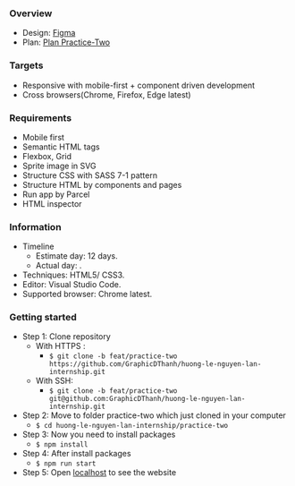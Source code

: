 ### Overview
- Design: [Figma](https://www.figma.com/file/m7ahPUWok7DNpRAR2IXS4v/Insurantly---insurance-agency-html5-website-template-(Community)?node-id=1483%3A2)
- Plan: [Plan Practice-Two](https://docs.google.com/document/d/1AkThNtEu1SFjUM3eNAvKMN2VRIvpifk7MhAQskT9L1o/edit)

### Targets
- Responsive with mobile-first + component driven development
- Cross browsers(Chrome, Firefox, Edge latest)

### Requirements
- Mobile first
- Semantic HTML tags
- Flexbox, Grid
- Sprite image in SVG
- Structure CSS with SASS 7-1 pattern
- Structure HTML by components and pages
- Run app by Parcel
- HTML inspector


### Information
- Timeline
  - Estimate day: 12 days.
  - Actual day: .
- Techniques: HTML5/ CSS3.
- Editor: Visual Studio Code.
- Supported browser: Chrome latest.

### Getting started
- Step 1: Clone repository
  - With HTTPS :
     - `$ git clone -b feat/practice-two https://github.com/GraphicDThanh/huong-le-nguyen-lan-internship.git`
  - With SSH: 
     - `$ git clone -b feat/practice-two git@github.com:GraphicDThanh/huong-le-nguyen-lan-internship.git`
 - Step 2: Move to folder practice-two which just cloned in your computer
   - `$ cd huong-le-nguyen-lan-internship/practice-two`
 - Step 3: Now you need to install packages
   - `$ npm install`
 - Step 4: After install packages
   - `$ npm run start`
 - Step 5: Open [localhost](http://localhost:1234) to see the website
